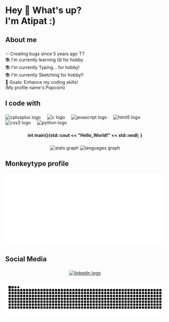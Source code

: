<h1 align="left">Hey 👋 What's up?<br>I'm Atipat :)</h1>

###

<h2 align="left">About me</h2>

###

<p align="left">
  ✨ Creating bugs since 5 years ago TT<br>
  📚 I'm currently learning Qt for hobby<br>
  📚 I'm currently Typing... for hobby!<br>
  📚 I'm currently Sketching for hobby!!<br>
  🎯 Goals: Enhance my coding skills!<br>
  (My profile name's Popcorn)</p>

###

<h2 align="left">I code with</h2>

###

<div align="left">
  <img src="https://cdn.jsdelivr.net/gh/devicons/devicon/icons/cplusplus/cplusplus-original.svg" height="40" alt="cplusplus logo"  />
  <img width="12" />
  <img src="https://cdn.jsdelivr.net/gh/devicons/devicon/icons/c/c-original.svg" height="40" alt="c logo"  />
  <img width="12" />
  <img src="https://cdn.jsdelivr.net/gh/devicons/devicon/icons/javascript/javascript-original.svg" height="40" alt="javascript logo"  />
  <img width="12" />
  <img src="https://cdn.jsdelivr.net/gh/devicons/devicon/icons/html5/html5-original.svg" height="40" alt="html5 logo"  />
  <img width="12" />
  <img src="https://cdn.jsdelivr.net/gh/devicons/devicon/icons/css3/css3-original.svg" height="40" alt="css3 logo"  />
  <img width="12" />
  <img src="https://cdn.jsdelivr.net/gh/devicons/devicon/icons/python/python-original.svg" height="40" alt="python logo"  />
</div>

###

<p align="center" ><strong>int main(){std::cout << "Hello_World!" << std::endl; }</strong></p>

###

<div align="center">
  <img src="https://github-readme-stats.vercel.app/api?username=atipata&hide_title=false&hide_rank=false&show_icons=true&include_all_commits=true&count_private=true&disable_animations=false&theme=dracula&locale=en&hide_border=false&order=1" height="150" alt="stats graph"  />
  <img src="https://github-readme-stats.vercel.app/api/top-langs?username=atipata&locale=en&hide_title=false&layout=compact&card_width=320&langs_count=5&theme=dracula&hide_border=false&order=2" height="150" alt="languages graph"  />
</div>

###
###

<h2 align="left">Monkeytype profile</h2>

###
<div align="center">
   <a href="https://monkeytype.com/profile/atipata" >
     <img src="https://github.com/atipata/atipata/blob/main/atipata-monkeytype-readme.svg" alt="My Monkeytype profile" />
   </a>
 </div>

###
###

<h2 align="left">Social Media</h2>

###

<div align="center">
  <a href="https://www.linkedin.com/in/atipat-beau-a8a592338/" target="_blank">
    <img src="https://raw.githubusercontent.com/maurodesouza/profile-readme-generator/master/src/assets/icons/social/linkedin/default.svg" width="52" height="40" alt="linkedin logo"  />
  </a>
</div>

###
<div align="center">
  <img src="https://raw.githubusercontent.com/atipata/atipata/output/snake.svg" alt="Snake animation" />
</div>

###
